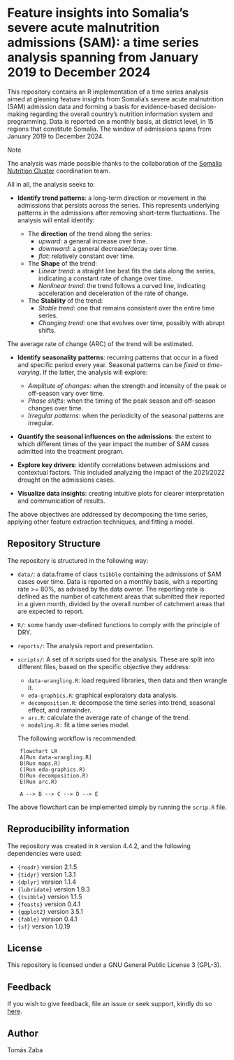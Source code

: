 

# Feature insights into Somalia’s severe acute malnutrition admissions (SAM): a time series analysis spanning from January 2019 to December 2024

This repository contains an R implementation of a time series analysis
aimed at gleaning feature insights from Somalia’s severe acute
malnutrition (SAM) admission data and forming a basis for evidence-based
decision-making regarding the overall country’s nutrition information
system and programming. Data is reported on a monthly basis, at district
level, in 15 regions that constitute Somalia. The window of admissions
spans from January 2019 to December 2024.

> [!NOTE]
>
> The analysis was made possible thanks to the collaboration of the
> [Somalia Nutrition
> Cluster](https://response.reliefweb.int/somalia/nutrition)
> coordination team.

All in all, the analysis seeks to:

- **Identify trend patterns**: a long-term direction or movement in the
  admissions that persists across the series. This represents underlying
  patterns in the admissions after removing short-term fluctuations. The
  analysis will entail identify:

  - The **direction** of the trend along the series:
    - *upward*: a general increase over time.
    - *downward*: a general decrease/decay over time.
    - *flat*: relatively constant over time.
  - The **Shape** of the trend:
    - *Linear trend*: a straight line best fits the data along the
      series, indicating a constant rate of change over time.
    - *Nonlinear trend*: the trend follows a curved line, indicating
      acceleration and deceleration of the rate of change.
  - The **Stability** of the trend:
    - *Stable trend*: one that remains consistent over the entire time
      series.
    - *Changing trend*: one that evolves over time, possibly with abrupt
      shifts.

The average rate of change (ARC) of the trend will be estimated.

- **Identify seasonality patterns**: recurring patterns that occur in a
  fixed and specific period every year. Seasonal patterns can be *fixed*
  or *time-varying*. If the latter, the analysis will explore:

  - *Amplitute of changes*: when the strength and intensity of the peak
    or off-season vary over time.
  - *Phase shifts*: when the timing of the peak season and off-season
    changes over time.
  - *Irregular patterns*: when the periodicity of the seasonal patterns
    are irregular.

- **Quantify the seasonal influences on the admissions**: the extent to
  which different times of the year impact the number of SAM cases
  admitted into the treatment program.

- **Explore key drivers**: identify correlations between admissions and
  contextual factors. This included analyzing the impact of the
  2021/2022 drought on the admissions cases.

- **Visualize data insights**: creating intuitive plots for clearer
  interpretation and communication of results.

The above objectives are addressed by decomposing the time series,
applying other feature extraction techniques, and fitting a model.

## Repository Structure

The repository is structured in the following way:

- `data/`: a data.frame of class `tsibble` containing the admissions of
  SAM cases over time. Data is reported on a monthly basis, with a
  reporting rate \>= 80%, as advised by the data owner. The reporting
  rate is defined as the number of catchment areas that submitted their
  reported in a given month, divided by the overall number of catchment
  areas that are expected to report.
- `R/`: some handy user-defined functions to comply with the principle
  of DRY.  
- `reports/`: The analysis report and presentation.
- `scripts/`: A set of `R` scripts used for the analysis. These are
  split into different files, based on the specific objective they
  address:
  - `data-wrangling.R`: load required libraries, then data and then
    wrangle it.
  - `eda-graphics.R`: graphical exploratory data analysis.
  - `decomposition.R`: decompose the time series into trend, seasonal
    effect, and ramainder.
  - `arc.R`: calculate the average rate of change of the trend.
  - `modeling.R:` fit a time series model.

  The following workflow is recommended:

``` mermaid
    flowchart LR
    A[Run data-wrangling.R] 
    B(Run maps.R)
    C(Run eda-graphics.R)
    D(Run decomposition.R)
    E(Run arc.R)

    A --> B --> C --> D --> E
```

The above flowchart can be implemented simply by running the `scrip.R`
file.

## Reproducibility information

The repository was created in `R` version 4.4.2, and the following
dependencies were used:  
- `{readr}` version 2.1.5  
- `{tidyr}` version 1.3.1  
- `{dplyr}` version 1.1.4  
- `{lubridate}` version 1.9.3  
- `{tsibble}` version 1.1.5  
- `{feasts}` version 0.4.1  
- `{ggplot2}` version 3.5.1  
- `{fable}` version 0.4.1  
- `{sf}` version 1.0.19

## License

This repository is licensed under a GNU General Public License 3
(GPL-3).

## Feedback

If you wish to give feedback, file an issue or seek support, kindly do
so [here](https://github.com/nutimes/som-sam-admit/issues).

## Author

Tomás Zaba
